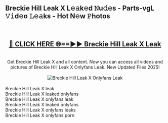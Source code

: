 <h2>Breckie Hill Leak X L𝚎𝚊k𝚎d 𝙽u𝚍𝚎s - Parts-vgL 𝚅𝚒d𝚎o 𝙻𝚎𝚊ks - Hot N𝚎w 𝙿hotos </h2>
<br>
<div align="center">
<h2><a href="https://213.232.235.80/live/video.php?q=breckie-hill-leak-x" rel="nofollow">🔴 CLICK HERE 🌐==►► Breckie Hill Leak X Leak</a></h2>
<br>
Get Breckie Hill Leak X and all content. Now you can access all videos and pictures of Breckie Hill Leak X Onlyfans Leak. New Updated Files 2025!
<br>
<br>
<a href="https://213.232.235.80/live/video.php?q=breckie-hill-leak-x" rel="nofollow" data-target="animated-image.originalLink"><img src="https://i.imgur.com/1EjSzPs.png" alt="Breckie Hill Leak X Onlyfans Leak" style="max-width: 100%; display: inline-block;" data-target="animated-image.originalImage"></a>
</div>
<br>
Breckie Hill Leak X leak<br>
Breckie Hill Leak X leaked onlyfans<br>
Breckie Hill Leak X onlyfans leak<br>
Breckie Hill Leak X leaked onlyfans<br>
Breckie Hill Leak X onlyfans leaks<br>
Breckie Hill Leak X onlyfans porn
